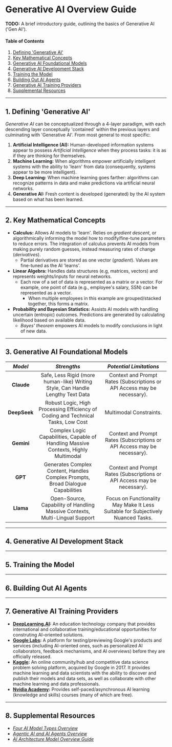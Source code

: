 # Generative AI Overview Guide

**TODO:** A brief introductory guide, outlining the basics of Generative AI ('Gen AI').

#### Table of Contents

1. [Defining 'Generative AI'](#defining)
2. [Key Mathematical Concepts](#keyconcepts)
3. [Generative AI Foundational Models](#models)
4. [Generative AI Development Stack](#stack)
5. [Training the Model](#training)
6. [Building Out AI Agents](#building)
7. [Generative AI Training Providers](#materials)
8. [Supplemental Resources](#supplemental)

<hr />

## 1. <a name="defining">Defining 'Generative AI'</a>

*Generative AI* can be conceptualized through a 4-layer paradigm, with each descending layer conceptually 'contained' within the previous layers and culminating with 'Generative AI'. From most general to most specific:

1) **Artificial Intelligence (AI):** Human-developed information systems appear to possess *Artificial Intelligence* when they process tasks: it is as if they are thinking for themselves.
2) **Machine Learning:** When algorithms empower artificially intelligent systems with the ability to 'learn' from data (consequently, systems appear to be more intelligent).
3) **Deep Learning:** When machine learning goes farther: algorithms can recognize patterns in data and make predictions via artificial neural networks.
4) **Generative AI:** Fresh content is developed (generated) by the AI system based on what has been learned.

<hr />

## 2. <a name="keyconcepts">Key Mathematical Concepts</a>

* **Calculus:** Allows AI models to 'learn'. Relies on *gradient descent*, or algorithmically informing the model how to modify/fine-tune parameters to reduce errors. The integration of calculus prevents AI models from making purely random guesses, instead measuring rates of change (*derivatives*).
  + Partial derivatives are stored as one vector (*gradient*). Values are fine-tuned as the AI 'learns'.
* **Linear Algebra:** Handles data structures (e.g, matrices, vectors) and represents weights/inputs for neural networks.
  + Each row of a set of data is represented as a matrix or a vector. For example, one point of data (e.g., employee's salary, SSN) can be represented as a vector.
    - When multiple employees in this example are grouped/stacked together, this forms a matrix.
* **Probability and Bayesian Statistics:** Assists AI models with handling uncertain (entropic) outcomes. Predictions are generated by calculating likelihood based on available data.
  + *Bayes' theorem* empowers AI models to modify conclusions in light of new data.

<hr />

## 3. <a name="models">Generative AI Foundational Models</a>

| *Model* | *Strengths* | *Potential Limitations* |
| :---: | :---: | :----: |
| **Claude** | Safe, Less Rigid (more human-like) Writing Style, Can Handle Lengthy Text Data | Context and Prompt Rates (Subscriptions or API Access may be necessary). |
| **DeepSeek** | Robust Logic, High Processing Efficiency of Coding and Technical Tasks, Low Cost | Multimodal Constraints. |
| **Gemini** | Complex Logic Capabilities, Capable of Handling Massive Contexts, Highly Multimodal | Context and Prompt Rates (Subscriptions or API Access may be necessary). |
| **GPT** | Generates Complex Content, Handles Complex Prompts, Broad Dialogue Capabilities | Context and Prompt Rates (Subscriptions or API Access may be necessary). |
| **Llama** | Open-Source, Capability of Handling Massive Contexts, Multi-Lingual Support | Focus on Functionality May Make It Less Suitable for Subjectively Nuanced Tasks. |

<hr />

## 4. <a name="stack">Generative AI Development Stack</a>

<hr />

## 5. <a name="training">Training the Model</a>

<hr />

## 6. <a name="building">Building Out AI Agents</a>

<hr />

## 7. <a name="materials">Generative AI Training Providers</a>

* **[DeepLearning.AI](https://www.deeplearning.ai/):** An education technology company that provides international and collaborative training/educational opportunities for construting AI-oriented solutions.
* **[Google Labs](https://labs.google/):** A platform for testing/previewing Google's products and services (including AI-oriented ones, such as personalized AI collaborators, feedback mechanisms, and AI overviews) before they are officially released.
* **[Kaggle](https://www.kaggle.com/):** An online community/hub and competitive data science problem solving platform, acquired by Google in 2017. It provides machine learning and data scientists with the ability to discover and publish their models and data sets, as well as collaborate with other machine learning and data professionals.
* **[Nvidia Academy](https://academy.nvidia.com/en/):** Provides self-paced/asynchronous AI learning (knowledge and skills) courses (many of which are free).

<hr />

## 8. <a name="supplemental">Supplemental Resources</a>

* *[Four AI Model Types Overview](https://github.com/chaseofthejungle/four-ai-models-overview)*
* *[Agentic AI and AI Agents Overview](https://github.com/chaseofthejungle/agentic-ai-and-ai-agents-overview)*
* *[AI Architecture Model Overview Guide](https://github.com/chaseofthejungle/AI-Architecture-Model-Overview)*
